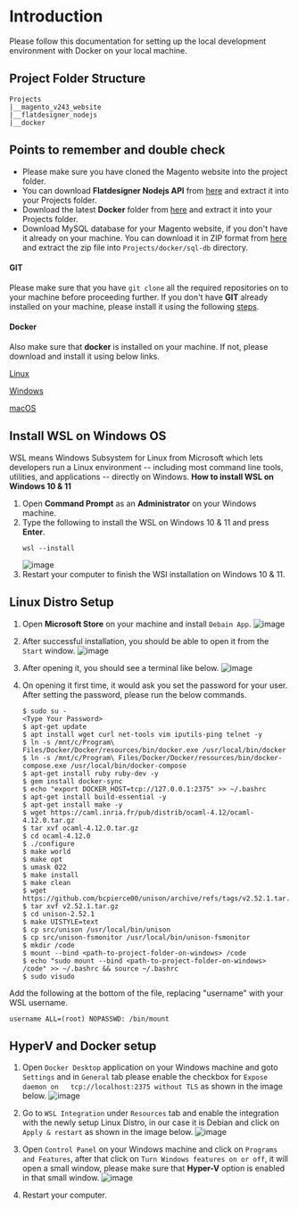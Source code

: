 # Introduction
Please follow this documentation for setting up the local development environment with Docker on your local machine.

## Project Folder Structure
```
Projects
|__magento_v243_website
|__flatdesigner_nodejs
|__docker
```
## Points to remember and double check
- Please make sure you have cloned the Magento website into the project folder.
- You can download **Flatdesigner Nodejs API** from [here](http://104.251.216.173/Downloads/flatdesigner_nodejs.tgz) and extract it into your Projects folder.
- Download the latest **Docker** folder from [here](http://104.251.216.173/Downloads/docker.zip) and extract it into your Projects folder.
- Download MySQL database for your Magento website, if you don't have it already on your machine. You can download it in ZIP format from [here](http://104.251.216.173/Downloads/db.zip) and extract the zip file into `Projects/docker/sql-db` directory.

#### GIT
Please make sure that you have `git clone` all the required repositories on to your machine before proceeding further. If you don't have **GIT** already installed on your machine, please install it using the following [steps](https://git-scm.com/book/en/v2/Getting-Started-Installing-Git).

#### Docker
Also make sure that **docker** is installed on your machine. If not, please download and install it using below links.

[Linux](https://docs.docker.com/desktop/install/linux-install/)

[Windows](https://docs.docker.com/desktop/install/windows-install/)

[macOS](https://docs.docker.com/desktop/install/mac-install/)


## Install WSL on Windows OS
WSL means Windows Subsystem for Linux from Microsoft which lets developers run a Linux environment -- including most command line tools, utilities, and applications -- directly on Windows.
**How to install WSL on Windows 10 & 11**
1. Open **Command Prompt** as an **Administrator** on your Windows machine.
2. Type the following to install the WSL on Windows 10 & 11 and press **Enter**.
   ```
   wsl --install
   ```
   ![image](img/install-wsl-windows-11-command.jpg)
3. Restart your computer to finish the WSl installation on Windows 10 & 11.

## Linux Distro Setup
1. Open **Microsoft Store** on your machine and install `Debain App`.
   ![image](img/debian-MS.png)

2. After successful installation, you should be able to open it from the `Start` window.
   ![image](img/debian-start.png)

3. After opening it, you should see a terminal like below.
   ![image](img/cmd-deb.png)

4. On opening it first time, it would ask you set the password for your user. After setting the password, please run the below commands.
   ```
   $ sudo su -
   <Type Your Password>
   $ apt-get update
   $ apt install wget curl net-tools vim iputils-ping telnet -y
   $ ln -s /mnt/c/Program\ Files/Docker/Docker/resources/bin/docker.exe /usr/local/bin/docker
   $ ln -s /mnt/c/Program\ Files/Docker/Docker/resources/bin/docker-compose.exe /usr/local/bin/docker-compose
   $ apt-get install ruby ruby-dev -y
   $ gem install docker-sync
   $ echo "export DOCKER_HOST=tcp://127.0.0.1:2375" >> ~/.bashrc
   $ apt-get install build-essential -y
   $ apt-get install make -y
   $ wget https://caml.inria.fr/pub/distrib/ocaml-4.12/ocaml-4.12.0.tar.gz
   $ tar xvf ocaml-4.12.0.tar.gz
   $ cd ocaml-4.12.0
   $ ./configure
   $ make world
   $ make opt
   $ umask 022
   $ make install
   $ make clean
   $ wget https://github.com/bcpierce00/unison/archive/refs/tags/v2.52.1.tar.gz
   $ tar xvf v2.52.1.tar.gz
   $ cd unison-2.52.1
   $ make UISTYLE=text
   $ cp src/unison /usr/local/bin/unison
   $ cp src/unison-fsmonitor /usr/local/bin/unison-fsmonitor
   $ mkdir /code
   $ mount --bind <path-to-project-folder-on-windows> /code
   $ echo "sudo mount --bind <path-to-project-folder-on-windows> /code" >> ~/.bashrc && source ~/.bashrc
   $ sudo visudo
   ```
Add the following at the bottom of the file, replacing "username" with your WSL username.
   ```
   username ALL=(root) NOPASSWD: /bin/mount
   ```

## HyperV and Docker setup
1. Open `Docker Desktop` application on your Windows machine and goto `Settings` and in `General` tab please enable the checkbox for `Expose daemon on   tcp://localhost:2375 without TLS` as shown in the image below.
   ![image](img/docker1.png)

2. Go to `WSL Integration` under `Resources` tab and enable the integration with the newly setup Linux Distro, in our case it is Debian and click on `Apply & restart` as shown in the image below.
   ![image](img/docker2.png)

3. Open `Control Panel` on your Windows machine and click on `Programs and Features`, after that click on `Turn Windows features on or off`, it will open a small window, please make sure that **Hyper-V** option is enabled in that small window.
   ![image](img/windows1.png)

4. Restart your computer.
